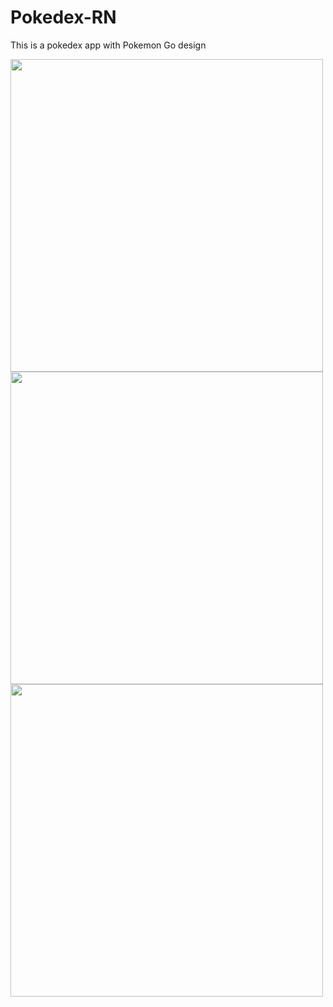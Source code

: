 # Pokedex-RN
This is a pokedex app with Pokemon Go design

<img src="https://media-exp1.licdn.com/dms/image/C4D22AQFDITaVZICOQw/feedshare-shrink_1280-alternative/0?e=1601510400&v=beta&t=EfaX0COYwZEZKRz9000k-ne6qZWl5Km1LGTdDfUU0fs" height="500" /> 
  
<img src="https://media-exp1.licdn.com/dms/image/C4D22AQHav-tNNI4YmA/feedshare-shrink_1280-alternative/0?e=1601510400&v=beta&t=fLpgzPVpr07H6WEbQ9DIUNqoxetdmN6Iy6450TpAcTE" height="500" />

<img src="https://media-exp1.licdn.com/dms/image/C4D22AQE0TuwRU4MPWw/feedshare-shrink_1280-alternative/0?e=1601510400&v=beta&t=hJQBdsa-qBLVY06EnRQ1MiGg0pYx_nms7Tem76hJKhI" height="500" />
